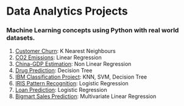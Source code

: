 # Data Analytics Projects

### Machine Learning concepts using Python with real world datasets.

1. [Customer Churn](): K Nearest Neighbours
2. [CO2 Emissions](): Linear Regression
3. [China-GDP Estimation](): Non Linear Regression
4. [Drug Prediction](): Decision Tree
5. [IBM Classification Project](): KNN, SVM, Decision Tree
6. [IRIS Pattern Recognition](): Logistic Regression
7. [Loan Prediction](): Logistic Regression
8. [Bigmart Sales Prediction](): Multivariate Linear Regression
